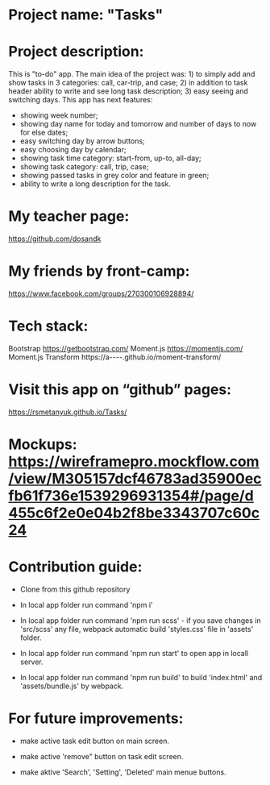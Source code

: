 # Project name: "Tasks"

# Project description:
This is "to-do" app. The main idea of the project was: 1) to simply add and show tasks in 3 categories: call, car-trip, and case; 2) in addition to task header ability to write and see long task description; 3) easy seeing and switching days. 
This app has next features:
- showing week number;
- showing day name for today and tomorrow and number of days to now for else dates;
- easy switching day by arrow buttons;
- easy choosing day by calendar;
- showing task time category: start-from, up-to, all-day;
- showing task category: call, trip, case;
- showing passed tasks in grey color and feature in green;
- ability to write a long description for the task.

# My teacher page: 
https://github.com/dosandk

# My friends by front-camp:
https://www.facebook.com/groups/270300106928894/

# Tech stack:
Bootstrap https://getbootstrap.com/
Moment.js https://momentjs.com/
Moment.js Transform https://a----.github.io/moment-transform/

#  Visit this app on “github” pages:
https://rsmetanyuk.github.io/Tasks/

#  Mockups: https://wireframepro.mockflow.com/view/M305157dcf46783ad35900ecfb61f736e1539296931354#/page/d455c6f2e0e04b2f8be3343707c60c24

#  Contribution guide:

* Clone from this github repository

* In local app folder run command 'npm i'

* In local app folder run command 'npm run scss' - if you save changes in 'src/scss' any file, webpack automatic build 'styles.css' file in 'assets' folder.

* In local app folder run command 'npm run start' to open app in locall server.

* In local app folder run command 'npm run build' to build 'index.html' and 'assets/bundle.js' by webpack.

#  For future improvements: 

* make active task edit button on main screen.

* make active 'remove" button on task edit screen.

* make aktive 'Search', 'Setting', 'Deleted' main menue buttons.



